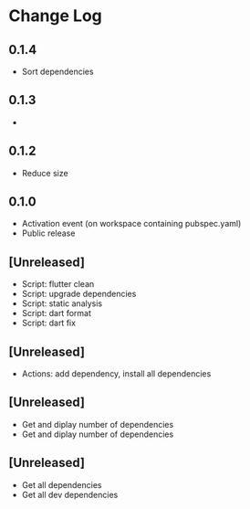 # Change Log

## 0.1.4

- Sort dependencies

## 0.1.3

-

## 0.1.2

- Reduce size

## 0.1.0

- Activation event (on workspace containing pubspec.yaml)
- Public release

## [Unreleased]

- Script: flutter clean
- Script: upgrade dependencies
- Script: static analysis
- Script: dart format
- Script: dart fix

## [Unreleased]

- Actions: add dependency, install all dependencies

## [Unreleased]

- Get and diplay number of dependencies
- Get and diplay number of dependencies

## [Unreleased]

- Get all dependencies
- Get all dev dependencies